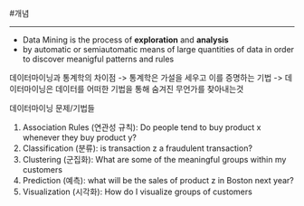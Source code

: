 #개념

---
- Data Mining is the process of **exploration** and **analysis**
- by automatic or semiautomatic means of large quantities of data in order to discover meanigful patterns and rules


데이터마이닝과 통계학의 차이점
-> 통계학은 가설을 세우고 이를 증명하는 기법
-> 데이터마이닝은 데이터를 어떠한 기법을 통해 숨겨진 무언가를 찾아내는것

데이터마이닝 문제/기법들

1. Association Rules (연관성 규칙): Do people tend to buy product x whenever they buy product y?
2. Classification (분류): is transaction z a fraudulent transaction?
3. Clustering (군집화): What are some of the meaningful groups within my customers
4. Prediction (예측): what will be the sales of product z in Boston next year?
5. Visualization (시각화): How do I visualize groups of customers

